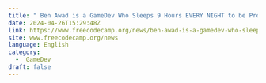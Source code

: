 ```yaml
---
title: " Ben Awad is a GameDev Who Sleeps 9 Hours EVERY NIGHT to be Productive [Podcast #121] "
date: 2024-04-26T15:29:48Z
link: https://www.freecodecamp.org/news/ben-awad-is-a-gamedev-who-sleeps-9-hours-every-night-to-be-productive-podcast-121/?utm_medium=RSS&utm_source=news.12bit.vn
site: www.freecodecamp.org/news
language: English
category:
  -  GameDev 
draft: false
---
```

